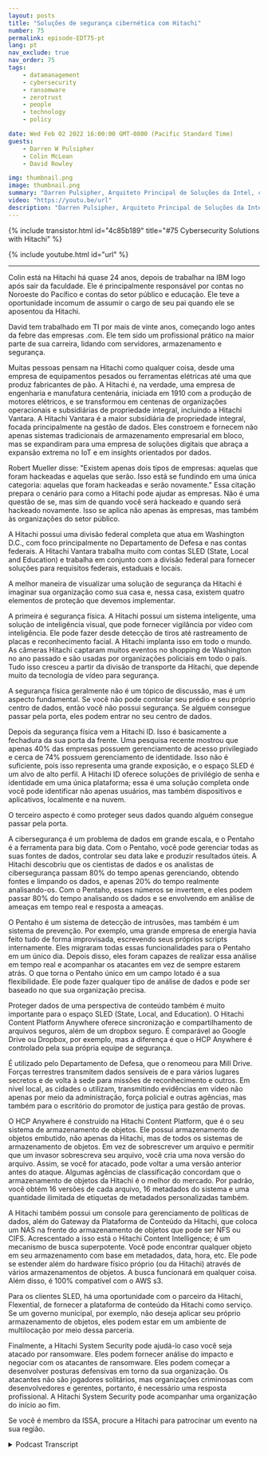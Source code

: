 ```yaml
---
layout: posts
title: "Soluções de segurança cibernética com Hitachi"
number: 75
permalink: episode-EDT75-pt
lang: pt
nav_exclude: true
nav_order: 75
tags:
    - datamanagement
    - cybersecurity
    - ransomware
    - zerotrust
    - people
    - technology
    - policy

date: Wed Feb 02 2022 16:00:00 GMT-0800 (Pacific Standard Time)
guests:
    - Darren W Pulsipher
    - Colin McLean
    - David Rowley

img: thumbnail.png
image: thumbnail.png
summary: "Darren Pulsipher, Arquiteto Principal de Soluções da Intel, conversa com Colin McLean, Líder Global da Equipe Intel da Hitachi, e David Rowley, Consultor Sênior de Soluções, sobre as ofertas abrangentes de segurança cibernética da Hitachi."
video: "https://youtu.be/url"
description: "Darren Pulsipher, Arquiteto Principal de Soluções da Intel, conversa com Colin McLean, Líder Global da Equipe Intel da Hitachi, e David Rowley, Consultor Sênior de Soluções, sobre as ofertas abrangentes de segurança cibernética da Hitachi."
---
```


<div>
{% include transistor.html id="4c85b189" title="#75 Cybersecurity Solutions with Hitachi" %}

{% include youtube.html id="url" %}
</div>

---

Colin está na Hitachi há quase 24 anos, depois de trabalhar na IBM logo após sair da faculdade. Ele é principalmente responsável por contas no Noroeste do Pacífico e contas do setor público e educação. Ele teve a oportunidade incomum de assumir o cargo de seu pai quando ele se aposentou da Hitachi.

David tem trabalhado em TI por mais de vinte anos, começando logo antes da febre das empresas .com. Ele tem sido um profissional prático na maior parte de sua carreira, lidando com servidores, armazenamento e segurança.

Muitas pessoas pensam na Hitachi como qualquer coisa, desde uma empresa de equipamentos pesados ou ferramentas elétricas até uma que produz fabricantes de pão. A Hitachi é, na verdade, uma empresa de engenharia e manufatura centenária, iniciada em 1910 com a produção de motores elétricos, e se transformou em centenas de organizações operacionais e subsidiárias de propriedade integral, incluindo a Hitachi Vantara. A Hitachi Vantara é a maior subsidiária de propriedade integral, focada principalmente na gestão de dados. Eles constroem e fornecem não apenas sistemas tradicionais de armazenamento empresarial em bloco, mas se expandiram para uma empresa de soluções digitais que abraça a expansão extrema no IoT e em insights orientados por dados.

Robert Mueller disse: "Existem apenas dois tipos de empresas: aquelas que foram hackeadas e aquelas que serão. Isso está se fundindo em uma única categoria: aquelas que foram hackeadas e serão novamente." Essa citação prepara o cenário para como a Hitachi pode ajudar as empresas. Não é uma questão de se, mas sim de quando você será hackeado e quando será hackeado novamente. Isso se aplica não apenas às empresas, mas também às organizações do setor público.

A Hitachi possui uma divisão federal completa que atua em Washington D.C., com foco principalmente no Departamento de Defesa e nas contas federais. A Hitachi Vantara trabalha muito com contas SLED (State, Local and Education) e trabalha em conjunto com a divisão federal para fornecer soluções para requisitos federais, estaduais e locais.

A melhor maneira de visualizar uma solução de segurança da Hitachi é imaginar sua organização como sua casa e, nessa casa, existem quatro elementos de proteção que devemos implementar.

A primeira é segurança física. A Hitachi possui um sistema inteligente, uma solução de inteligência visual, que pode fornecer vigilância por vídeo com inteligência. Ele pode fazer desde detecção de tiros até rastreamento de placas e reconhecimento facial. A Hitachi implanta isso em todo o mundo. As câmeras Hitachi captaram muitos eventos no shopping de Washington no ano passado e são usadas por organizações policiais em todo o país. Tudo isso cresceu a partir da divisão de transporte da Hitachi, que depende muito da tecnologia de vídeo para segurança.

A segurança física geralmente não é um tópico de discussão, mas é um aspecto fundamental. Se você não pode controlar seu prédio e seu próprio centro de dados, então você não possui segurança. Se alguém consegue passar pela porta, eles podem entrar no seu centro de dados.

Depois da segurança física vem a Hitachi ID. Isso é basicamente a fechadura da sua porta da frente. Uma pesquisa recente mostrou que apenas 40% das empresas possuem gerenciamento de acesso privilegiado e cerca de 74% possuem gerenciamento de identidade. Isso não é suficiente, pois isso representa uma grande exposição, e o espaço SLED é um alvo de alto perfil. A Hitachi ID oferece soluções de privilégio de senha e identidade em uma única plataforma; essa é uma solução completa onde você pode identificar não apenas usuários, mas também dispositivos e aplicativos, localmente e na nuvem.

O terceiro aspecto é como proteger seus dados quando alguém consegue passar pela porta.

A cibersegurança é um problema de dados em grande escala, e o Pentaho é a ferramenta para big data. Com o Pentaho, você pode gerenciar todas as suas fontes de dados, controlar seu data lake e produzir resultados úteis. A Hitachi descobriu que os cientistas de dados e os analistas de cibersegurança passam 80% do tempo apenas gerenciando, obtendo fontes e limpando os dados, e apenas 20% do tempo realmente analisando-os. Com o Pentaho, esses números se invertem, e eles podem passar 80% do tempo analisando os dados e se envolvendo em análise de ameaças em tempo real e resposta a ameaças.

O Pentaho é um sistema de detecção de intrusões, mas também é um sistema de prevenção. Por exemplo, uma grande empresa de energia havia feito tudo de forma improvisada, escrevendo seus próprios scripts internamente. Eles migraram todas essas funcionalidades para o Pentaho em um único dia. Depois disso, eles foram capazes de realizar essa análise em tempo real e acompanhar os atacantes em vez de sempre estarem atrás. O que torna o Pentaho único em um campo lotado é a sua flexibilidade. Ele pode fazer qualquer tipo de análise de dados e pode ser baseado no que sua organização precisa.

Proteger dados de uma perspectiva de conteúdo também é muito importante para o espaço SLED (State, Local, and Education). O Hitachi Content Platform Anywhere oferece sincronização e compartilhamento de arquivos seguros, além de um dropbox seguro. É comparável ao Google Drive ou Dropbox, por exemplo, mas a diferença é que o HCP Anywhere é controlado pela sua própria equipe de segurança.

É utilizado pelo Departamento de Defesa, que o renomeou para Mill Drive. Forças terrestres transmitem dados sensíveis de e para vários lugares secretos e de volta à sede para missões de reconhecimento e outros. Em nível local, as cidades o utilizam, transmitindo evidências em vídeo não apenas por meio da administração, força policial e outras agências, mas também para o escritório do promotor de justiça para gestão de provas.

O HCP Anywhere é construído na Hitachi Content Platform, que é o seu sistema de armazenamento de objetos. Ele possui armazenamento de objetos embutido, não apenas da Hitachi, mas de todos os sistemas de armazenamento de objetos. Em vez de sobrescrever um arquivo e permitir que um invasor sobrescreva seu arquivo, você cria uma nova versão do arquivo. Assim, se você for atacado, pode voltar a uma versão anterior antes do ataque. Algumas agências de classificação concordam que o armazenamento de objetos da Hitachi é o melhor do mercado. Por padrão, você obtém 16 versões de cada arquivo, 16 metadados do sistema e uma quantidade ilimitada de etiquetas de metadados personalizadas também.

A Hitachi também possui um console para gerenciamento de políticas de dados, além do Gateway da Plataforma de Conteúdo da Hitachi, que coloca um NAS na frente do armazenamento de objetos que pode ser NFS ou CIFS. Acrescentado a isso está o Hitachi Content Intelligence; é um mecanismo de busca superpotente. Você pode encontrar qualquer objeto em seu armazenamento com base em metadados, data, hora, etc. Ele pode se estender além do hardware físico próprio (ou da Hitachi) através de vários armazenamentos de objetos. A busca funcionará em qualquer coisa. Além disso, é 100% compatível com o AWS s3.

Para os clientes SLED, há uma oportunidade com o parceiro da Hitachi, Flexential, de fornecer a plataforma de conteúdo da Hitachi como serviço. Se um governo municipal, por exemplo, não deseja aplicar seu próprio armazenamento de objetos, eles podem estar em um ambiente de multilocação por meio dessa parceria.

Finalmente, a Hitachi System Security pode ajudá-lo caso você seja atacado por ransomware. Eles podem fornecer análise do impacto e negociar com os atacantes de ransomware. Eles podem começar a desenvolver posturas defensivas em torno da sua organização. Os atacantes não são jogadores solitários, mas organizações criminosas com desenvolvedores e gerentes, portanto, é necessário uma resposta profissional. A Hitachi System Security pode acompanhar uma organização do início ao fim.

Se você é membro da ISSA, procure a Hitachi para patrocinar um evento na sua região.



<details>
<summary> Podcast Transcript </summary>

<p></p>

</details>
